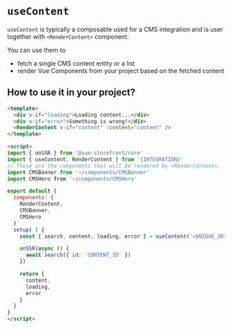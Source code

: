 # `useContent`

`useContent` is typically a composable used for a CMS integration and is user together with `<RenderContent>` component.

You can use them to
- fetch a single CMS content entity or a list
- render Vue Components from your project based on the fetched content


## How to use it in your project?

```html
<template>
  <div v-if="loading">Loading content...</div>
  <div v-if="error">Something is wrong!</div>
  <RenderContent v-if="content" :content="content" />
</template>

<script>
import { onSSR } from '@vue-storefront/core'
import { useContent, RenderContent } from '{INTEGRATION}'
// These are the components that will be rendered by <RenderContent>.
import CMSBanner from '~/components/CMSBanner'
import CMSHero from '~/components/CMSHero'

export default {
  components: {
    RenderContent,
    CMSBanner,
    CMSHero
  }
  setup( ) {
    const { search, content, loading, error } = useContent('<UNIQUE_ID>')

    onSSR(async () {
      await search({ id: 'CONTENT_ID' })
    })

    return {
      content,
      loading,
      error
    }
  }
}
</script>
```